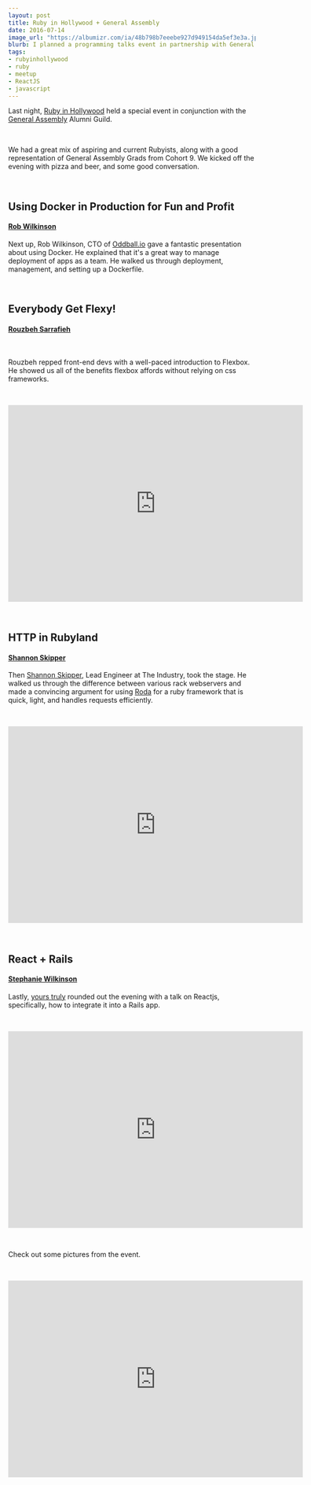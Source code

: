 ```yaml
---
layout: post
title: Ruby in Hollywood + General Assembly
date: 2016-07-14
image_url: "https://albumizr.com/ia/48b798b7eeebe927d949154da5ef3e3a.jpg"
blurb: I planned a programming talks event in partnership with General Assembly.
tags:
- rubyinhollywood
- ruby
- meetup
- ReactJS
- javascript
---
```


Last night, [Ruby in Hollywood](https://twitter.com/rubyinhollywood) held a special event in conjunction with the [General Assembly](https://generalassemb.ly) Alumni Guild.

&nbsp;

We had a great mix of aspiring and current Rubyists, along with a good representation of General Assembly Grads from Cohort 9. We kicked off the evening with pizza and beer, and some good conversation.   

&nbsp;



## Using Docker in Production for Fun and Profit
#### [Rob Wilkinson](https://twitter.com/RobAWilkinson)

Next up, Rob Wilkinson, CTO of [Oddball.io](http://oddball.io/) gave a fantastic presentation about using Docker. He explained that it's a great way to manage deployment of apps as a team. He walked us through deployment, management, and setting up a Dockerfile.   


&nbsp;




## Everybody Get Flexy!
#### [Rouzbeh Sarrafieh](https://twitter.com/rouzbeh84)

&nbsp;

Rouzbeh repped front-end devs with a well-paced introduction to Flexbox. He showed us all of the benefits flexbox affords without relying on css frameworks.

&nbsp;

<iframe src="https://docs.google.com/presentation/d/1oNo9JF78m1qAab7re5HF3IFSiNvIR1JRVCK3Woc84ew/embed?start=false&loop=false&delayms=15000" frameborder="0" width="600" height="400" allowfullscreen="true" mozallowfullscreen="true" webkitallowfullscreen="true"></iframe>    


&nbsp;



## HTTP in Rubyland
#### [Shannon Skipper](https://twitter.com/_havenn)

Then [Shannon Skipper](https://twitter.com/_havenn), Lead Engineer at The Industry, took the stage. He walked us through the difference between various rack webservers and made a convincing argument for using [Roda](http://roda.jeremyevans.net/) for a ruby framework that is quick, light, and handles requests efficiently.

&nbsp;



<iframe width="600" height="400" src="https://www.docdroid.net/e7CFBl3/http-in-rubyland.pdf.html" frameborder="0" allowfullscreen></iframe>  


&nbsp;


## React + Rails
#### [Stephanie Wilkinson](https://twitter.com/stephanieblack)
Lastly, [yours truly](https://twitter.com/stephanieblack) rounded out the evening with a talk on Reactjs, specifically, how to integrate it into a Rails app.


&nbsp;


<iframe src="https://docs.google.com/presentation/d/1QESAin7GNSaGHrwseha9j2FHYxoqcAvX3Z54FW6oBPE/embed?start=false&loop=false&delayms=15000" frameborder="0" width="600" height="400" allowfullscreen="true" mozallowfullscreen="true" webkitallowfullscreen="true"></iframe>   


&nbsp;

Check out some pictures from the event.


&nbsp;




<iframe src="http://albumizr.com/a/wnw" scrolling="no" frameborder="0" allowfullscreen width="600" height="400"></iframe>
